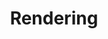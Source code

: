 ---
title: "Rendering"
layout: "iframe-fullpage"
url: "/rendering-techniques"
summary: "Rendering techniques"
iframe: "https://rendering-techniques.learn-computer-graphics.com/"
---